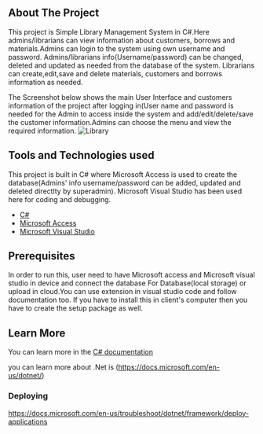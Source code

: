 ## About The Project

This project is Simple Library Management System in C#.Here admins/librarians can view information about customers, borrows and materials.Admins can login to the system using own username and password. Admins/librarians info(Username/password) can be changed, deleted and updated as needed from the database of the system. Librarians can create,edit,save and delete materials, customers and borrows information as needed.

The Screenshot below shows the main User Interface and customers information of the project after logging in(User name and password is needed for the Admin to access inside  the system and add/edit/delete/save the customer information.Admins can choose the menu and view the required information.
![Library](https://user-images.githubusercontent.com/32189508/214366008-33e94ed3-581c-4d26-bb5d-2428f494b6d0.png)


## Tools and Technologies used

This project is built in C# where Microsoft Access is used to create the database(Admins' info username/password can be added, updated and deleted directlty by superadmin). Microsoft Visual Studio has been used here for coding and debugging.

- [C#](https://docs.microsoft.com/en-us/dotnet/csharp/)
- [Microsoft Access](https://www.microsoft.com/en/microsoft-365/access)
- [Microsoft Visual Studio](https://visualstudio.microsoft.com/)


## Prerequisites

In order to run this, user need to have Microsoft access and Microsoft visual studio in device and connect the database For Database(local storage) or upload in cloud.You can use extension in visual studio code and follow documentation too. If you have to install this in client's computer then you have to create the setup package as well.


## Learn More

You can learn more in the [C# documentation](https://docs.microsoft.com/en-us/dotnet/csharp/)

you can learn more about .Net is (https://docs.microsoft.com/en-us/dotnet/)

### Deploying
https://docs.microsoft.com/en-us/troubleshoot/dotnet/framework/deploy-applications

